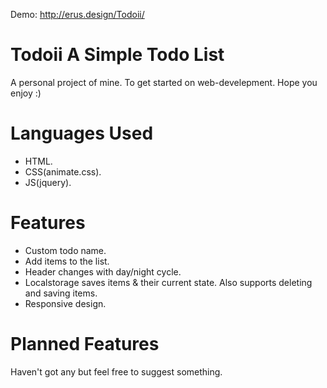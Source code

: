 Demo:  http://erus.design/Todoii/

# Todoii A Simple Todo List

A personal project of mine. To get started on web-develepment. Hope you enjoy :)

# Languages Used

- HTML.
- CSS(animate.css).
- JS(jquery).

# Features

- Custom todo name.
- Add items to the list.
- Header changes with day/night cycle.
- Localstorage saves items & their current state. Also supports deleting and saving items.
- Responsive design.

# Planned Features

Haven't got any but feel free to suggest something.

